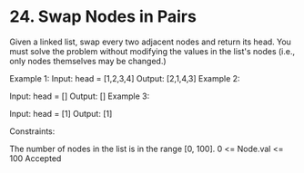 # 24. Swap Nodes in Pairs


Given a linked list, swap every two adjacent nodes and return its head. You must solve the problem without modifying the values in the list's nodes (i.e., only nodes themselves may be changed.)

 

Example 1:
Input: head = [1,2,3,4]
Output: [2,1,4,3]
Example 2:

Input: head = []
Output: []
Example 3:

Input: head = [1]
Output: [1]
 

Constraints:

The number of nodes in the list is in the range [0, 100].
0 <= Node.val <= 100
Accepted
